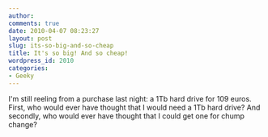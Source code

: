 ```yaml
---
author:
comments: true
date: 2010-04-07 08:23:27
layout: post
slug: its-so-big-and-so-cheap
title: It's so big! And so cheap!
wordpress_id: 2010
categories:
- Geeky
---
```


I'm still reeling from a purchase last night: a 1Tb hard drive for 109 euros. First, who would ever have thought that I would need a 1Tb hard drive? And secondly, who would ever have thought that I could get one for chump change?
